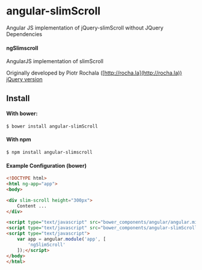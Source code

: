 # angular-slimScroll
Angular JS implementation of jQuery-slimScroll without JQuery Dependencies

#### ngSlimscroll
AngularJS implementation of slimScroll

Originally developed by Piotr Rochala ([http://rocha.la](http://rocha.la))
[jQuery version](https://github.com/rochal/jQuery-slimScroll)

Install
-------

#### With bower:

    $ bower install angular-slimScroll

#### With npm

    $ npm install angular-slimscroll

#### Example Configuration (bower)
```html
<!DOCTYPE html>
<html ng-app="app">
<body>

<div slim-scroll height="300px">
    Content ...
</div>

<script type="text/javascript" src="bower_components/angular/angular.min.js"></script>
<script type="text/javascript" src="bower_components/angular-slimScroll/angular-slimScroll.min.js"></script>
<script type="text/javascript">
    var app = angular.module('app', [
        'ngSlimScroll'
    ]);</script>
</body>
</html>
```


